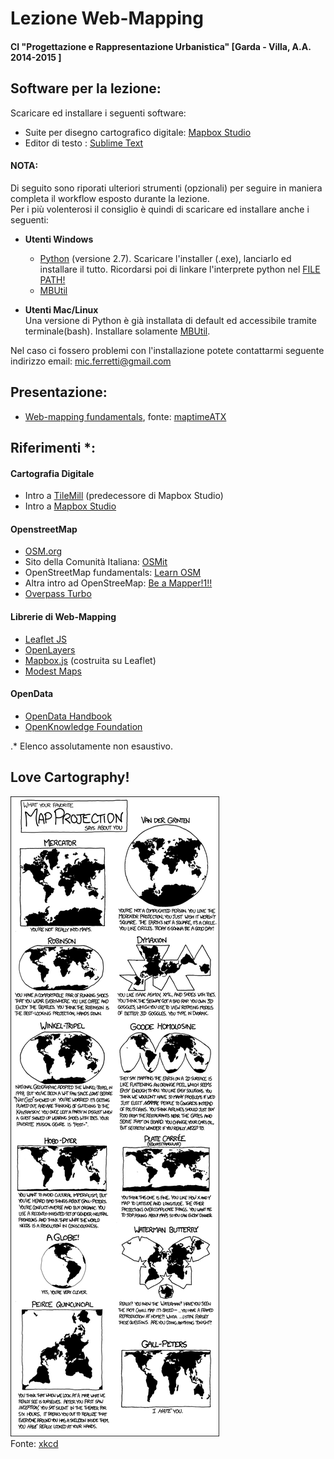 # Lezione Web-Mapping

#### CI "Progettazione e Rappresentazione Urbanistica" [Garda - Villa, A.A. 2014-2015 ]


## Software per la lezione:

Scaricare ed installare i seguenti software:

- Suite per disegno cartografico digitale: [Mapbox Studio](https://www.mapbox.com/mapbox-studio/#darwin)
- Editor di testo : [Sublime Text](http://www.sublimetext.com/)
#### NOTA: 
Di seguito sono riporati ulteriori strumenti (opzionali) per seguire in maniera completa il workflow esposto durante la lezione.  
Per i più volenterosi il consiglio è quindi di scaricare ed installare anche i seguenti:  

- **Utenti Windows**
	- [Python](https://www.python.org/downloads/windows/) (versione 2.7). Scaricare l'installer (.exe), lanciarlo ed installare il tutto. Ricordarsi poi di linkare l'interprete python nel [FILE PATH!](https://docs.python.org/2/using/windows.html)  
	- [MBUtil](https://github.com/mapbox/mbutil)

- **Utenti Mac/Linux**  
Una versione di Python è già installata di default ed accessibile tramite terminale(bash). Installare solamente [MBUtil](https://github.com/mapbox/mbutil).

Nel caso ci fossero problemi con l'installazione potete contattarmi seguente indirizzo email: <mic.ferretti@gmail.com>


## Presentazione:
- [Web-mapping fundamentals](https://maptimeatx.github.io/web-mapping-fundamentals/#124), fonte: [maptimeATX](http://www.meetup.com/MaptimeATX/) 



## Riferimenti *:

#### Cartografia Digitale
- Intro a [TileMill](https://www.mapbox.com/tilemill/docs/crashcourse/introduction/) (predecessore di Mapbox Studio) 
- Intro a [Mapbox Studio](https://www.mapbox.com/mapbox-studio/style-quickstart/)

#### OpenstreetMap
- [OSM.org](http://www.openstreetmap.org/)
- Sito della Comunità Italiana: [OSMit](http://openstreetmap.it/) 
- OpenStreetMap fundamentals: [Learn OSM](http://learnosm.org/en/)
- Altra intro ad OpenStreeMap: [Be a Mapper!1!!](http://beamapper.com/)
- [Overpass Turbo](http://overpass-turbo.eu/)

#### Librerie di Web-Mapping
- [Leaflet JS](http://leafletjs.com/)
- [OpenLayers](http://openlayers.org/)
- [Mapbox.js](https://www.mapbox.com/developers/#javascript) (costruita su Leaflet)
- [Modest Maps](http://modestmaps.com/)

#### OpenData
- [OpenData Handbook](http://opendatahandbook.org/)
- [OpenKnowledge Foundation](https://okfn.org/)


.* Elenco assolutamente non esaustivo. 


## Love Cartography!

![](map_projections.png)  
Fonte: [xkcd](https://xkcd.com/977/)





